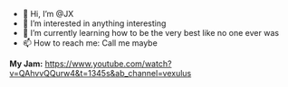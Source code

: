 - 👋 Hi, I’m @JX
- 👀 I’m interested in anything interesting
- 🌱 I’m currently learning how to be the very best like no one ever was
- 📫 How to reach me: Call me maybe

**My Jam:** https://www.youtube.com/watch?v=QAhvvQQurw4&t=1345s&ab_channel=vexulus
